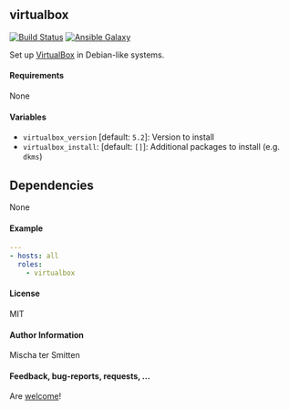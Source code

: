 ## virtualbox

[![Build Status](https://travis-ci.org/Oefenweb/ansible-virtualbox.svg?branch=master)](https://travis-ci.org/Oefenweb/ansible-virtualbox) [![Ansible Galaxy](http://img.shields.io/badge/ansible--galaxy-virtualbox-blue.svg)](https://galaxy.ansible.com/Oefenweb/virtualbox/)

Set up [VirtualBox](https://www.virtualbox.org/) in Debian-like systems.

#### Requirements

None

#### Variables

* `virtualbox_version` [default: `5.2`]: Version to install
* `virtualbox_install`: [default: `[]`]: Additional packages to install (e.g. `dkms`)

## Dependencies

None

#### Example

```yaml
---
- hosts: all
  roles:
    - virtualbox
```

#### License

MIT

#### Author Information

Mischa ter Smitten

#### Feedback, bug-reports, requests, ...

Are [welcome](https://github.com/Oefenweb/ansible-virtualbox/issues)!
